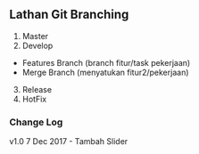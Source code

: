 ## Lathan Git Branching

1. Master
2. Develop
 - Features Branch (branch fitur/task pekerjaan)
 - Merge Branch (menyatukan fitur2/pekerjaan)

3. Release
4. HotFix

### Change Log

v1.0
7 Dec 2017 - Tambah Slider
